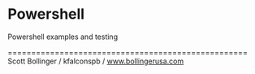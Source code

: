 Powershell
==========

Powershell examples and testing

===================================================
Scott Bollinger / kfalconspb / www.bollingerusa.com

